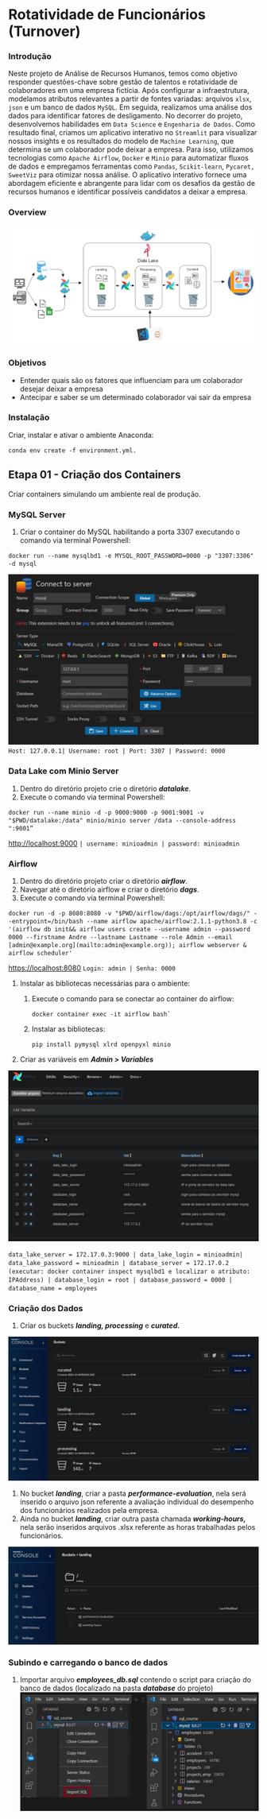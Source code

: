 # Rotatividade de Funcionários (Turnover)

### Introdução

Neste projeto de Análise de Recursos Humanos, temos como objetivo responder questões-chave sobre gestão de talentos e rotatividade de colaboradores em uma empresa fictícia. Após configurar a infraestrutura, \
modelamos atributos relevantes a partir de fontes variadas: arquivos `xlsx`, `json` e um banco de dados `MySQL`. Em seguida, realizamos uma análise dos dados para identificar fatores de desligamento. 
No decorrer do projeto, desenvolvemos habilidades em `Data Science` e `Engenharia de Dados`. Como resultado final, criamos um aplicativo interativo no `Streamlit` para visualizar nossos insights e os 
resultados do modelo de `Machine Learning`, que determina se um colaborador pode deixar a empresa. Para isso, utilizamos tecnologias como `Apache Airflow`, `Docker` e `Minio` para automatizar fluxos de 
dados e empregamos ferramentas como `Pandas`, `Scikit-learn`, `Pycaret,` `SweetViz` para otimizar nossa análise. O aplicativo interativo fornece uma abordagem eficiente e abrangente para lidar com os desafios 
da gestão de recursos humanos e identificar possíveis candidatos a deixar a empresa.

### Overview

![overview2.png](img/overview2.png)

### Objetivos

- Entender quais são os fatores que influenciam para um colaborador desejar deixar a empresa
- Antecipar e saber se um determinado colaborador vai sair da empresa

### Instalação

Criar, instalar e ativar o ambiente  Anaconda: 

```
conda env create -f environment.yml.
```

## **Etapa 01 - Criação dos Containers**

Criar containers simulando um ambiente real de produção.

### MySQL Server

1. Criar o container do MySQL habilitando a porta 3307 executando o comando via terminal Powershell:
    
```
docker run --name mysqlbd1 -e MYSQL_ROOT_PASSWORD=0000 -p "3307:3306" -d mysql
```

![sql](img/sql.png)
`Host: 127.0.0.1| Username: root | Port: 3307 | Password: 0000`

### Data Lake com Minio Server

1. Dentro do diretório projeto crie o diretório ***datalake***.
2. Execute o comando via terminal Powershell:
   
```
docker run --name minio -d -p 9000:9000 -p 9001:9001 -v "$PWD/datalake:/data" minio/minio server /data --console-address ":9001”
```

[http://localhost:9000](http://localhost:9000/login)
`| username: minioadmin | password: minioadmin`

### Airflow

1. Dentro do diretório projeto criar o diretório ***airflow***.
2. Navegar até o diretório airflow e criar o diretório ***dags***.
3. Execute o comando via terminal Powershell:

```
docker run -d -p 8080:8080 -v "$PWD/airflow/dags:/opt/airflow/dags/" --entrypoint=/bin/bash --name airflow apache/airflow:2.1.1-python3.8 -c '(airflow db init&& airflow users create --username admin --password 0000 --firstname Andre --lastname Lastname --role Admin --email [admin@example.org](mailto:admin@example.org)); airflow webserver & airflow scheduler'
```

[https://localhost:8080](https://localhost:8080/)
`Login: admin | Senha: 0000`
> 
1. Instalar as bibliotecas necessárias para o ambiente:
    1. Execute o comando para se conectar ao container do airflow: 
        ```
        docker container exec -it airflow bash`
        ```
        
    2. Instalar as bibliotecas:
        ``` 
        pip install pymysql xlrd openpyxl minio
       ```
        
2. Criar as variáveis em ***Admin > Variables***

![airflow](img/airflow.png)

`data_lake_server = 172.17.0.3:9000 | data_lake_login = minioadmin| data_lake_password = minioadmin | database_server = 172.17.0.2 (executar: docker container inspect mysqlbd1 e localizar o atributo: IPAddress) | database_login = root | database_password = 0000 | database_name = employees`

### Criação dos Dados

1. Criar os buckets ***landing, processing*** e ***curated.***

![datalake-1](img/datalake_1.png)

1. No bucket ***landing***, criar a pasta ***performance-evaluation***, nela será inserido o arquivo json referente a avaliação individual do desempenho dos funcionários realizados pela empresa. 
2. Ainda no bucket ***landing***, criar outra pasta chamada ***working-hours,*** nela serão inseridos arquivos .xlsx referente as horas trabalhadas pelos funcionários.

![datalake-2](img/datalake_2.png)

### Subindo e carregando o banco de dados

1. Importar arquivo ***employees_db.sql*** contendo o script para criação do banco de dados (localizado na pasta ***database*** do projeto)
![sql_Data](img/import_sql_data.png)

